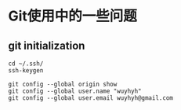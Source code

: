 # Git使用中的一些问题

## git initialization

```shell
cd ~/.ssh/
ssh-keygen
```

```shell
git config --global origin show
git config --global user.name "wuyhyh"
git config --global user.email wuyhyh@gmail.com
```
